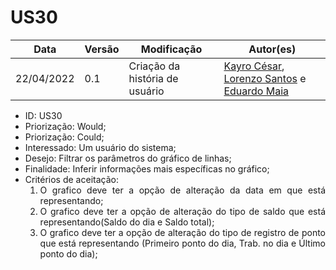 # US30


|Data | Versão | Modificação | Autor(es)|
| -- | -- | -- | -- |
| 22/04/2022 | 0.1 | Criação da história de usuário | [Kayro César](https://github.com/kayrocesar), [Lorenzo Santos](https://github.com/kayrocesar) e [Eduardo Maia](https://github.com/eduardomr) |


<ul>
<li> ID: US30</li>
<li>Priorização: Would;</li>
<li>Priorização: Could;</li>
<li>Interessado: Um usuário do sistema;</li>
<li>Desejo: Filtrar os parâmetros do gráfico de linhas;</li>
<li>Finalidade: Inferir informações mais específicas no gráfico;</li>
<li align="justify"> Critérios de aceitação:
    <ol>
    <li> O grafico deve ter a opção de alteração da data em que está representando; </li>
    <li> O grafico deve ter a opção de alteração do tipo de saldo que está representando(Saldo do dia e Saldo total); </li>
    <li> O grafico deve ter a opção de alteração do tipo de registro de ponto que está representando (Primeiro ponto do dia, Trab. no dia e Último ponto do dia); </li>
    </ol>
</ul>